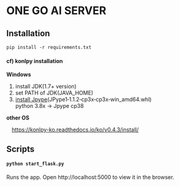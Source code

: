 # ONE GO AI SERVER

## Installation
`pip install -r requirements.txt`

#### cf) konlpy installation

**Windows**
1. install JDK(1.7+ version)
2. set PATH of JDK(JAVA_HOME)
3. [install Jpype](https://www.lfd.uci.edu/~gohlke/pythonlibs/#jpype)(JPype1‑1.1.2‑cp3x‑cp3x‑win_amd64.whl)  
  python 3.8x -> Jpype cp38
  
**other OS**

&emsp;https://konlpy-ko.readthedocs.io/ko/v0.4.3/install/

## Scripts

#### `python start_flask.py`
Runs the app.
Open http://localhost:5000 to view it in the browser.
